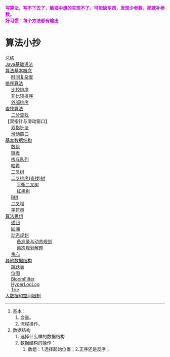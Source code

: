 

**<font color = "clime">写算法，写不下去了，脑海中想的实现不了。可能缺东西，发现少参数，那就补参数。</font>**   
**<font color = "clime">好习惯：每个方法都有输出</font>**

# 算法小抄  
[总结](/docs/function/summary.md)  
[Java基础语法](/docs/function/basics.md)  
[算法基本概念](/docs/function/notion.md)  
&emsp; [时间复杂度](/docs/function/TimeComplexity.md)  
[排序算法](/docs/function/sort.md)  
&emsp; [比较排序](/docs/function/sort/compare.md)  
&emsp; [非比较排序](/docs/function/sort/noCompare.md)  
&emsp; [外部排序](/docs/function/sort/externalSort.md)  
[查找算法](/docs/function/search.md)  
&emsp; [二分查找](/docs/function/BinarySearch.md)  
【双指针与滑动窗口】  
&emsp; [双指针法](/docs/function/DoublePointer.md)  
&emsp; [滑动窗口](/docs/function/SlidingWindow.md)  
[基本数据结构](/docs/function/structure/structure.md)  
&emsp; [数组](/docs/function/structure/array.md)  
&emsp; [链表](/docs/function/structure/Linked.md)  
&emsp; [栈与队列](/docs/function/structure/stack.md)  
&emsp; [哈希](/docs/function/structure/hash.md)   
&emsp; [二叉树](/docs/function/structure/tree.md)  
&emsp; [二叉排序(查找)树](/docs/function/structure/binarySort.md)  
&emsp; &emsp; [平衡二叉树](/docs/function/structure/AVL.md)  
&emsp; &emsp; [红黑树](/docs/function/structure/redBlack.md)  
&emsp; [B树](/docs/function/structure/BTree.md)  
&emsp; [二叉堆](/docs/function/structure/binaryReactor.md)  
&emsp; [字符串](/docs/function/structure/String.md)  
[算法思想](/docs/function/algorithmicIdea.md)  
&emsp; [递归](/docs/function/recursion.md)  
&emsp; [回溯](/docs/function/recall.md)  
&emsp; [动态规划](/docs/function/dynamic.md)  
&emsp; &emsp; [备忘录与动态规划](/docs/function/MemorandumAndDynamic.md)  
&emsp; &emsp; [动态规划解题](/docs/function/DynamicSolve.md)  
&emsp; [贪心](/docs/function/Greedy.md)  
[其他数据结构](/docs/function/otherStructure.md)  
&emsp; [跳跃表](/docs/function/SkipList.md)  
&emsp; [位图](/docs/function/BitMap.md)  
&emsp; [BloomFilter](/docs/function/BloomFilter.md)  
&emsp; [HyperLogLog](/docs/function/HyperLogLog.md)  
&emsp; [Trie](/docs/function/Trie.md)  
[大数据和空间限制](/docs/function/bigdata.md)  


----------------

1. 基本：
    1. 变量。
    2. 流程操作。
2. 数据结构
    1. 选择什么样的数据结构
    2. 数据结构的操作：
        1. 数组：1.选择起始位置；2.正序还是反序；
